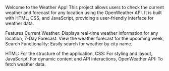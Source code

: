 Welcome to the Weather App! This project allows users to check the current weather and forecast for any location using the OpenWeather API.
It is built with HTML, CSS, and JavaScript, providing a user-friendly interface for weather data.

Features
Current Weather: Displays real-time weather information for any location, 
7-Day Forecast: View the weather forecast for the upcoming week, 
Search Functionality: Easily search for weather by city name.

HTML: For the structure of the application, 
CSS: For styling and layout, 
JavaScript: For dynamic content and API interactions, 
OpenWeather API: To fetch weather data.
